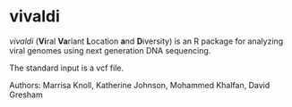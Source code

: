 # vivaldi

*vivaldi* (**Vi**ral **Va**riant **L**ocation **a**nd **D**iversity) is an R package for analyzing viral genomes using next generation DNA sequencing.

The standard input is a vcf file.

Authors: Marrisa Knoll, Katherine Johnson, Mohammed Khalfan, David Gresham

